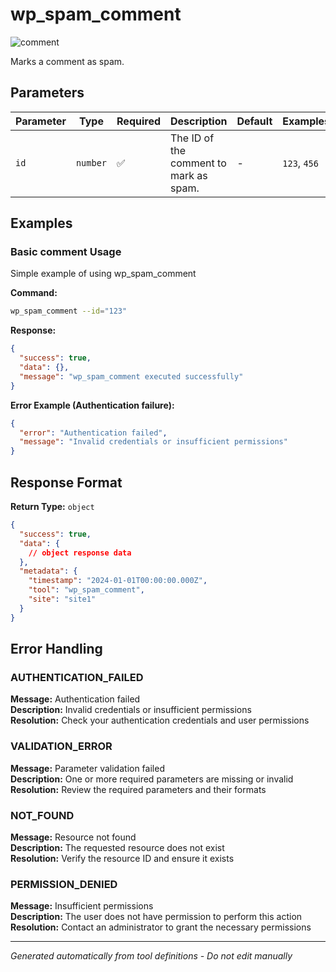 # wp_spam_comment

![comment](https://img.shields.io/badge/category-comment-lightgrey)

Marks a comment as spam.

## Parameters

| Parameter | Type | Required | Description | Default | Examples |
|-----------|------|----------|-------------|---------|----------|
| `id` | `number` | ✅ | The ID of the comment to mark as spam. | - | `123`, `456` |

## Examples

### Basic comment Usage

Simple example of using wp_spam_comment

**Command:**

```bash
wp_spam_comment --id="123"
```

**Response:**

```json
{
  "success": true,
  "data": {},
  "message": "wp_spam_comment executed successfully"
}
```

**Error Example (Authentication failure):**

```json
{
  "error": "Authentication failed",
  "message": "Invalid credentials or insufficient permissions"
}
```

## Response Format

**Return Type:** `object`

```json
{
  "success": true,
  "data": {
    // object response data
  },
  "metadata": {
    "timestamp": "2024-01-01T00:00:00.000Z",
    "tool": "wp_spam_comment",
    "site": "site1"
  }
}
```

## Error Handling

### AUTHENTICATION_FAILED

**Message:** Authentication failed  
**Description:** Invalid credentials or insufficient permissions  
**Resolution:** Check your authentication credentials and user permissions

### VALIDATION_ERROR

**Message:** Parameter validation failed  
**Description:** One or more required parameters are missing or invalid  
**Resolution:** Review the required parameters and their formats

### NOT_FOUND

**Message:** Resource not found  
**Description:** The requested resource does not exist  
**Resolution:** Verify the resource ID and ensure it exists

### PERMISSION_DENIED

**Message:** Insufficient permissions  
**Description:** The user does not have permission to perform this action  
**Resolution:** Contact an administrator to grant the necessary permissions

---

*Generated automatically from tool definitions - Do not edit manually*
